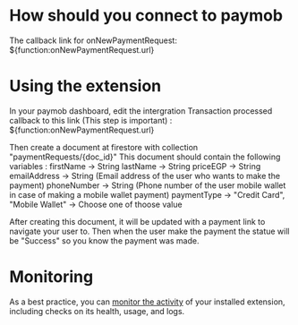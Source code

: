 # How should you connect to paymob
The callback link for onNewPaymentRequest:
${function:onNewPaymentRequest.url}

# Using the extension

In your paymob dashboard, edit the intergration Transaction processed callback to this link (This step is important) :
${function:onNewPaymentRequest.url}

Then create a document at firestore with collection "paymentRequests/{doc_id}"
This document should contain the following variables :
firstName -> String
lastName  -> String
priceEGP -> String
emailAddress -> String (Email address of the user who wants to make the payment)
phoneNumber -> String (Phone number of the user mobile wallet in case of making a mobile wallet payment)
paymentType -> "Credit Card", "Mobile Wallet" -> Choose one of thoose value


After creating this document, it will be updated with a payment link to navigate your user to.
Then when the user make the payment the statue will be "Success" so you know the payment was made.

<!-- We recommend keeping the following section to explain how to monitor extensions with Firebase -->
# Monitoring
As a best practice, you can [monitor the activity](https://firebase.google.com/docs/extensions/manage-installed-extensions#monitor) of your installed extension, including checks on its health, usage, and logs.
